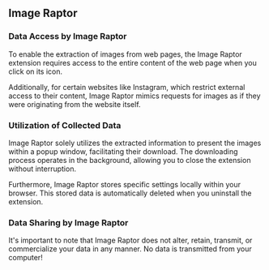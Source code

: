 ## Image Raptor
### Data Access by Image Raptor
To enable the extraction of images from web pages, the Image Raptor extension requires access to the entire content of the web page when you click on its icon.

Additionally, for certain websites like Instagram, which restrict external access to their content, Image Raptor mimics requests for images as if they were originating from the website itself.

### Utilization of Collected Data
Image Raptor solely utilizes the extracted information to present the images within a popup window, facilitating their download. The downloading process operates in the background, allowing you to close the extension without interruption.

Furthermore, Image Raptor stores specific settings locally within your browser. This stored data is automatically deleted when you uninstall the extension.

### Data Sharing by Image Raptor
It's important to note that Image Raptor does not alter, retain, transmit, or commercialize your data in any manner. No data is transmitted from your computer!

